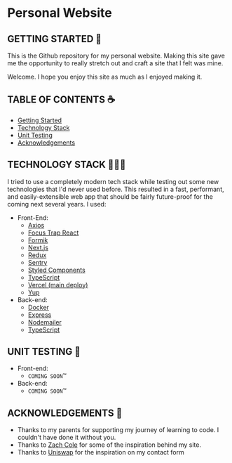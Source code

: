 # Personal Website

## GETTING STARTED 💭

This is the Github repository for my personal website. Making this site gave me the opportunity to really stretch out and craft a site that I felt was mine.

Welcome. I hope you enjoy this site as much as I enjoyed making it.

## TABLE OF CONTENTS ☕️

- [Getting Started](#getting-started)
- [Technology Stack](#technology-stack)
- [Unit Testing](#unit-testing)
- [Acknowledgements](#acknowledgements)

## TECHNOLOGY STACK 👨🏻‍💻

I tried to use a completely modern tech stack while testing out some new technologies that I'd never used before. This resulted in a fast, performant, and easily-extensible web app that should be fairly future-proof for the coming next several years. I used:

- Front-End:
  - [Axios](https://axios-http.com/docs/intro)
  - [Focus Trap React](https://github.com/focus-trap/focus-trap-react)
  - [Formik](https://formik.org/)
  - [Next.js](https://nextjs.org/)
  - [Redux](https://redux.js.org/)
  - [Sentry](https://sentry.io/welcome/)
  - [Styled Components](https://styled-components.com/)
  - [TypeScript](https://www.typescriptlang.org/)
  - [Vercel (main deploy)](https://vercel.com/)
  - [Yup](https://github.com/jquense/yup)
- Back-end:
  - [Docker](https://www.docker.com/)
  - [Express](https://expressjs.com/)
  - [Nodemailer](https://github.com/nodemailer/nodemailer)
  - [TypeScript](https://www.typescriptlang.org/)

## UNIT TESTING 🧪

- Front-end:
  - `COMING SOON`™
- Back-end:
  - `COMING SOON`™

## ACKNOWLEDGEMENTS 🎉

- Thanks to my parents for supporting my journey of learning to code. I couldn't have done it without you.
- Thanks to [Zach Cole](http://zcole.me/index.html) for some of the inspiration behind my site.
- Thanks to [Uniswap](https://uniswap.org/) for the inspiration on my contact form
